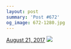 ```yaml
---
layout: post
summary: 'Post #672'
og_image: 672-1280.jpg
---
```


<p>
  <time>
    <a href="/672">August 21, 2017</a>
  </time>
  <a href="/672">
    <img src="{{ site.assets_url }}/672-640.jpg" srcset="{{ site.assets_url }}/672-320.jpg 320w, {{ site.assets_url }}/672-640.jpg 640w, {{ site.assets_url }}/672-960.jpg 960w, {{ site.assets_url }}/672-1280.jpg 1280w" sizes="(min-width: 700px) 50vw, calc(100vw - 2rem)" />
  </a>
</p>
